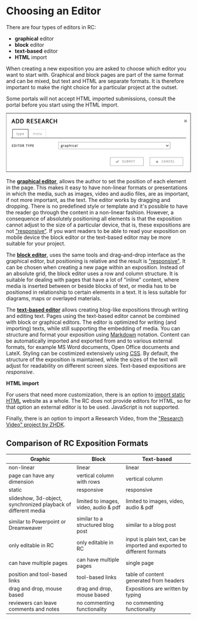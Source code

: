 <a id="comparison">&nbsp;</a>

# Choosing an Editor 

  
There are four types of editors in RC: 

- **graphical** editor
- **block** editor
- **text-based** editor 
- **HTML** import

When creating a new exposition you are asked to choose which editor you want to start with. Graphical and block pages are part of the same format and can be mixed,
but text and HTML are separate formats. It is therefore important to
make the right choice for a particular project at the outset.

Some portals will not accept HTML imported submissions, consult the portal before you start using the HTML import.
 
![choosing a format in the Create Exposition dialog](images/format-picker.png "image showing format picker")

The [**graphical editor**](#workspace-editor), allows the author to
set the position of each element in the page. This makes it easy to
have non-linear formats or presentations in which the media, such as
images, video and audio files, are as important, if not more
important, as the text. The editor works by dragging and
dropping. There is no predefined style or template and it's possible to
have the reader go through the content in a non-linear
fashion. However, a consequence of absolutely positioning all elements
is that the exposition cannot adjust to the size of a particular
device, that is, these expositions are not
["responsive"](https://en.wikipedia.org/wiki/Responsive_web_design). If
you want readers to be able to read your exposition on mobile device
the block editor or the text-based editor may be more suitable for your project.

The [**block editor**](#block-editor), uses the same tools and
drag-and-drop interface as the graphical editor, but positioning is
relative and the result is
["responsive"](https://en.wikipedia.org/wiki/Responsive_web_design). It
can be chosen when creating a new page within an exposition. Instead
of an absolute grid, the block editor uses a row and column structure. It is
suitable for dealing with pages that have a lot of "inline" content,
where media is inserted between or beside blocks of text, or media has to be
positioned in relationship to certain elements in a text. It is less
suitable for diagrams, maps or overlayed materials.

The [**text-based editor**](#text-based-editor) allows creating blog-like
expositions through writing and editing text. Pages using the text-based editor
cannot be combined with block or graphical editors. The editor is optimized for
writing (and importing) texts, while still supporting the embedding of media.
You can structure and format your exposition using
[Markdown](http://https://en.wikipedia.org/wiki/Markdown) notation. Content can
be automatically imported and exported from and to various external formats, for
example MS Word documents, Open Office documents and LateX. Styling can be
costimized extensively using [CSS](https://www.w3schools.com/css/ "more
information on CSS"). By default, the structure of the exposition is maintained,
while the sizes of the text will adjust for readability on different screen
sizes. Text-based expositions are *responsive*.

**HTML import**

For users that need more customization, there is an option to [import static HTML](#html-import) website as a
whole. The RC does not provide editors for HTML, so for that option an
external editor is to be used. JavaScript is not supported.

Finally, there is an option to import a Research Video, from the ["Research Video" project by ZHDK](https://www.zhdk.ch/forschungsprojekt/research-video-549545).


## Comparison of RC Exposition Formats

| Graphic 														| Block | Text-based |
|-----------------------------------|----------------|----------------|
| non-linear                        | linear                 | linear |
| page can have any dimension       | vertical column with rows                | vertical column |
| static                            |  responsive      |  responsive    |
| slideshow, 3d-object, synchronized playback of different media | limited to images, video, audio & pdf | limited to images, video, audio & pdf |
| similar to Powerpoint or Dreamweaver												| similar to a structured blog post | similar to a blog post |
| only editable in RC											| only editable in RC											| input is plain text, can be imported and exported to different formats  |
| can have multiple pages | can have multiple pages | single page |
| position and tool-based links | tool-based links | table of content generated from headers |
| drag and drop, mouse based       | drag and drop, mouse based       | Expositions are written by typing |
| reviewers can leave comments and notes       | no commenting functionality | no commenting functionality |


